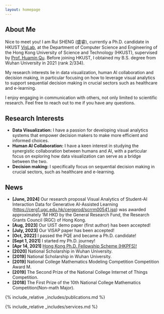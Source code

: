 ```yaml
---
layout: homepage
---
```


## About Me
Nice to meet you! I am Rui SHENG (盛睿), currently a Ph.D. candidate in HKUST <a href="http://vis.cse.ust.hk/">VisLab</a>, at the Department of Computer Science and Engineering of the Hong Kong University of Science and Technology (HKUST), supervised by <a href="http://huamin.org/">Prof. Huamin Qu</a>. Before joining HKUST, I obtained my B.S. degree from Wuhan University in 2021 (rank 2/334). 

My research interests lie in data visualization, human AI collaboration and decision making, in particular focusing on how to leverage visual analytics to support sequential decision making in crucial sectors such as healthcare and e-learning.

I enjoy engaging in communication with others, not only limited to scientific research. Feel free to reach out to me if you have any questions.

## Research Interests

- **Data Visualization:** I have a passion for developing visual analytics systems that empower decision makers to make more efficient and informed choices.
- **Human AI Collaboration:** I have a keen interest in studying the synergistic collaboration between humans and AI, with a particular focus on exploring how data visualization can serve as a bridge between the two.
- **Decision making:** I specifically focus on sequential decision making in crucial sectors, such as healthcare and e-learning.

## News
- **[June, 2024]** Our research proposal Visual Analytics of Student-AI Interaction Data for Generative AI-Assisted Learning (https://cerg1.ugc.edu.hk/cergprod/scrrm00541.jsp) was awarded approximately 1M HKD by the General Research Fund, the Research Grants Council (RGC) of Hong Kong.
- **[Aug, 2023]** Our UIST demo paper (first author) has been accepted!
- **[July, 2023]** Our VISAP paper has been accepted!
- **[Oct, 2022]** I passed the PQE and became a Ph.D. candidate!
- **[Sept 1, 2021]** I started my Ph.D. journey!
- **[Apr 14, 2021]** [Hong Kong Ph.D. Fellowship Scheme (HKPFS)!](https://cerg1.ugc.edu.hk/hkpfs/index.html)
- **[2020]** National Scholarship in Wuhan University.
- **[2019]** National Scholarship in Wuhan University.
- **[2019]** National College Mathematics Modeling Competition Competition Award M.
- **[2019]** The Second Prize of the National College Internet of Things Competition.
- **[2018]** The First Prize of the 10th National College Mathematics Competition(Non-math Major).

{% include_relative _includes/publications.md %}

{% include_relative _includes/services.md %}
